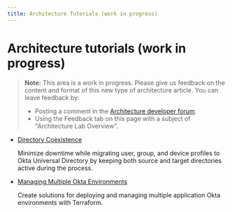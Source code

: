 ```yaml
---
title: Architecture Tutorials (work in progress)
---
```


# Architecture tutorials (work in progress)

> **Note:** This area is a work in progress. Please give us feedback on the content and format of this new type of architecture article. You can leave feedback by:
>
>* Posting a comment in the [Architecture developer forum](https://devforum.okta.com/c/questions/architecture/24).
>* Using the Feedback tab on this page with a subject of "Architecture Lab Overview".

* [Directory Coexistence](/docs/reference/architecture-tutorials/directory-coexistence/overview)

   Minimize downtime while migrating user, group, and device profiles to Okta Universal Directory by keeping both source and target directories active during the process.

* [Managing Multiple Okta Environments](/docs/reference/architecture-tutorials/mmod/overview)

   Create solutions for deploying and managing multiple application Okta environments with Terraform.